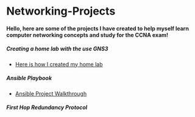 # Networking-Projects
#### Hello, here are some of the projects I have created to help myself learn computer networking concepts and study for the CCNA exam!


##### Creating a home lab with the use GNS3 
- [Here is how I created my home lab](https://github.com/sammiet03/Networking-Projects/blob/main/Networking%20Home%20Lab/Networking%20Home%20Lab%20in%20GNS3.md)

##### Ansible Playbook 
- [Ansible Project Walkthrough](https://github.com/sammiet03/Networking-Projects/blob/main/Ansible/Ansible%20Playbook.md)

##### First Hop Redundancy Protocol
